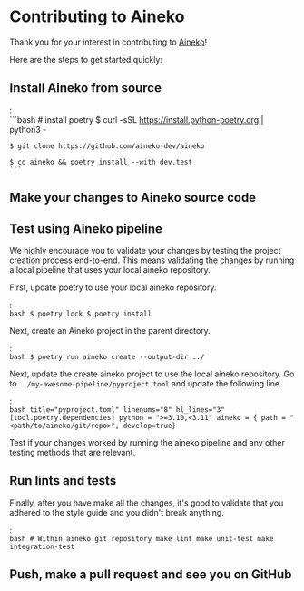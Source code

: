# Contributing to Aineko

Thank you for your interest in contributing to [Aineko](https://github.com/aineko-dev/aineko)!

Here are the steps to get started quickly:

## Install Aineko from source

:   
    ```bash
    # install poetry
    $ curl -sSL https://install.python-poetry.org | python3 -

    $ git clone https://github.com/aineko-dev/aineko

    $ cd aineko && poetry install --with dev,test
    ```

## Make your changes to Aineko source code

## Test using Aineko pipeline

We highly encourage you to validate your changes by testing the project creation process end-to-end. This means validating the changes by running a local pipeline that uses your local aineko repository.

First, update poetry to use your local aineko repository.

:   
    ```bash
    $ poetry lock
    $ poetry install
    ```

Next, create an Aineko project in the parent directory.

:   
    ```bash
    $ poetry run aineko create --output-dir ../
    ```

Next, update the create aineko project to use the local aineko repository. Go to `../my-awesome-pipeline/pyproject.toml` and update the following line.

:   
    ```bash title="pyproject.toml" linenums="8" hl_lines="3"
    [tool.poetry.dependencies]
    python = ">=3.10,<3.11"
    aineko = { path = "<path/to/aineko/git/repo>", develop=true}
    ```

Test if your changes worked by running the aineko pipeline and any other testing methods that are relevant.

## Run lints and tests

Finally, after you have make all the changes, it's good to validate that you adhered to the style guide and you didn't break anything.

:   
    ```bash
    # Within aineko git repository
    make lint
    make unit-test
    make integration-test
    ```

## Push, make a pull request and see you on GitHub
